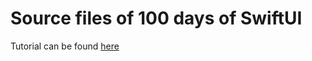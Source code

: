 # Source files of 100 days of SwiftUI

Tutorial can be found [here](https://www.hackingwithswift.com/100/swiftui)
